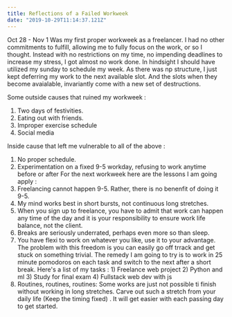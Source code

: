 ```yaml
---
title: Reflections of a Failed Workweek
date: "2019-10-29T11:14:37.121Z"
---
```

Oct 28 - Nov 1 Was my first proper workweek as a freelancer. I had no other commitments to fulfill, allowing me to fully focus on the work, or so I thought. 
Instead with no restrictions on my time, no impending deadlines to increase my stress, I got almost no work done. In hindsight I should have utilized my sunday to schedule my week. As there was np structure, I just kept deferring my work to the next available slot. And the slots when they become avaialable, invariantly come with a new set of destructions.

Some outside causes that ruined my workweek :
1. Two days of festivities. 
2. Eating out with friends.
3. Improper exercise schedule
4. Social media

Inside cause that left me vulnerable to all of the above : 
1. No proper schedule.
2. Experimentation on a fixed 9-5 workday, refusing to work anytime before or after
For the next workweek here are the lessons I am going apply :
1. Freelancing cannot happen 9-5. Rather, there is no benenfit of doing it 9-5. 
2. My mind works best in short bursts, not continuous long stretches. 
3. When you sign up to freelance, you have to admit that work can happen any time of the day and it is your responsibility to ensure work life balance, not the client.
4. Breaks are seriously underrated, perhaps even more so than sleep. 
5. You have flexi to work on whatever you like, use it to your advantage. The problem with this freedom is you can easily go off trrack and get stuck on something trivial. The remedy I am going to try is to work in 25 minute pomodoros on each task and switch to the next after a short break. Here's a list of my tasks : 1) Freelance web project 2) Python and ml 3) Study for final exam 4) Fullstack web dev with js
6. Routines, routines, routines: Some works are just not possible ti finish without working in long stretches. Carve out such a stretch from your daily life (Keep the timing fixed) . It will get easier with each passing day to get started.